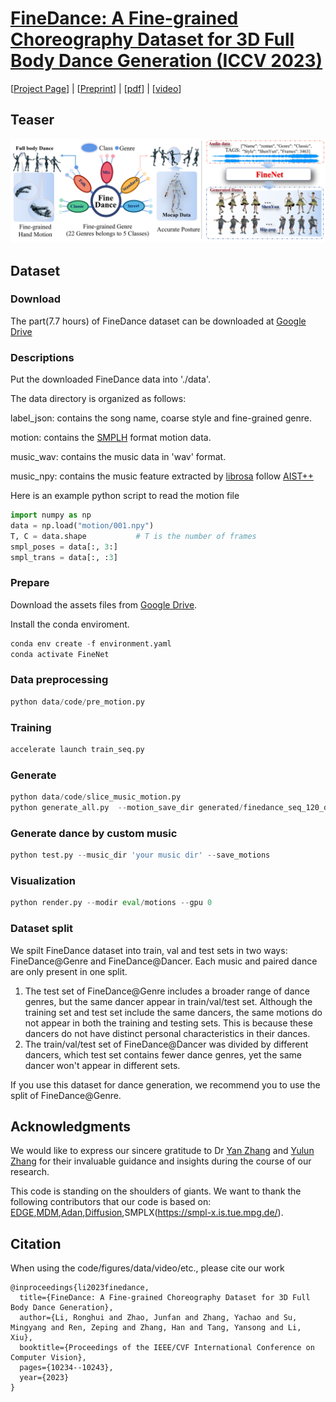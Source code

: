 # [FineDance: A Fine-grained Choreography Dataset for 3D Full Body Dance Generation (ICCV 2023)](https://github.com/li-ronghui/FineDance)

[[Project Page](https://li-ronghui.github.io/finedance)] | [[Preprint](https://arxiv.org/abs/2302.03665)] | [[pdf](https://arxiv.org/pdf/2212.03741.pdf)] | [[video](https://li-ronghui.github.io/finedance)]


## Teaser

<img src="teaser/teaser.png">

## Dataset

### Download

The part(7.7 hours) of FineDance dataset can be downloaded at [Google Drive](https://drive.google.com/file/d/1zQvWG9I0H4U3Zrm8d_QD_ehenZvqfQfS/view?usp=sharing)


### Descriptions
Put the downloaded FineDance data into './data'. 

The data directory is organized as follows:

label_json: contains the song name, coarse style and fine-grained genre.

motion: contains the [SMPLH](https://smpl-x.is.tue.mpg.de/) format motion data.   

music_wav: contains the music data in 'wav' format.

music_npy: contains the music feature extracted by [librosa](https://github.com/librosa/librosa) follow [AIST++](https://github.com/google/aistplusplus_api/tree/main)

Here is an example python script to read the motion file
```python
import numpy as np
data = np.load("motion/001.npy")
T, C = data.shape           # T is the number of frames
smpl_poses = data[:, 3:]
smpl_trans = data[:, :3]
```


### Prepare
Download the assets files from [Google Drive](https://drive.google.com/file/d/1ENoeUn-X-3Vw2Gon-voVLlndy3hZXdWD/view?usp=drive_link).

Install the conda enviroment.

```python
conda env create -f environment.yaml
conda activate FineNet
```

### Data preprocessing
```python
python data/code/pre_motion.py
```


### Training
```python
accelerate launch train_seq.py
```

### Generate

```python
python data/code/slice_music_motion.py
python generate_all.py  --motion_save_dir generated/finedance_seq_120_dancer --save_motions
```

### Generate dance by custom music
```python
python test.py --music_dir 'your music dir' --save_motions
```

### Visualization
```python
python render.py --modir eval/motions --gpu 0
```


### Dataset split

We spilt FineDance dataset into train, val and test sets in two ways: FineDance@Genre and  FineDance@Dancer. Each music and paired dance are only present in one split. 

1. The test set of FineDance@Genre includes a broader range of dance genres, but the same dancer appear in  train/val/test set. Although the training set and test set include the same dancers, the same motions do not appear in both the training and testing sets. This is because these dancers do not have distinct personal characteristics in their dances.
2. The train/val/test set of FineDance@Dancer was divided by different dancers, which test set contains fewer dance genres, yet the same dancer won't appear in different sets.

If you use this dataset for dance generation, we recommend you to use the split of FineDance@Genre.

## Acknowledgments
We would like to express our sincere gratitude to Dr [Yan Zhang](https://yz-cnsdqz.github.io/) and [Yulun Zhang](https://yulunzhang.com/) for their invaluable guidance and insights during the course of our research.

This code is standing on the shoulders of giants. We want to thank the following contributors that our code is based on:
[EDGE](https://github.com/Stanford-TML/EDGE/tree/main),[MDM](https://github.com/Stanford-TML/EDGE/tree/main),[Adan](https://github.com/lucidrains/Adan-pytorch),[Diffusion](https://github.com/lucidrains/denoising-diffusion-pytorch),SMPLX(https://smpl-x.is.tue.mpg.de/).

## Citation
When using the code/figures/data/video/etc., please cite our work
```
@inproceedings{li2023finedance,
  title={FineDance: A Fine-grained Choreography Dataset for 3D Full Body Dance Generation},
  author={Li, Ronghui and Zhao, Junfan and Zhang, Yachao and Su, Mingyang and Ren, Zeping and Zhang, Han and Tang, Yansong and Li, Xiu},
  booktitle={Proceedings of the IEEE/CVF International Conference on Computer Vision},
  pages={10234--10243},
  year={2023}
}
```
